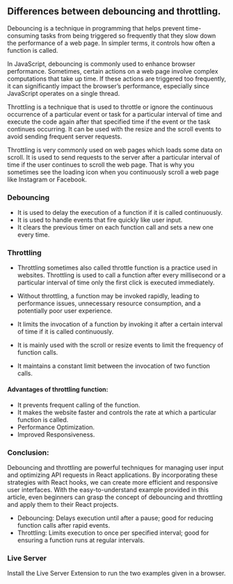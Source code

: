 ## Differences between debouncing and throttling.

Debouncing is a technique in programming that helps prevent time-consuming tasks from being triggered so frequently that they slow down the performance of a web page. In simpler terms, it controls how often a function is called.

In JavaScript, debouncing is commonly used to enhance browser performance. Sometimes, certain actions on a web page involve complex computations that take up time. If these actions are triggered too frequently, it can significantly impact the browser’s performance, especially since JavaScript operates on a single thread. 

Throttling is a technique that is used to throttle or ignore the continuous occurrence of a particular event or task for a particular interval of time and execute the code again after that specified time if the event or the task continues occurring. It can be used with the resize and the scroll events to avoid sending frequent server requests.

Throttling is very commonly used on web pages which loads some data on scroll. It is used to send requests to the server after a particular interval of time if the user continues to scroll the web page. That is why you sometimes see the loading icon when you continuously scroll a web page like Instagram or Facebook.

### Debouncing

- It is used to delay the execution of a function if it is called continuously.
- It is used to handle events that fire quickly like user input.
- It clears the previous timer on each function call and sets a new one every time.

### Throttling

- Throttling sometimes also called throttle function is a practice used in websites. Throttling is used to call a function after every millisecond or a particular interval of time only the first click is executed immediately.

- Without throttling, a function may be invoked rapidly, leading to performance issues, unnecessary resource consumption, and a potentially poor user experience. 

- It limits the invocation of a function by invoking it after a certain interval of time if it is called continuously.
- It is mainly used with the scroll or resize events to limit the frequency of function calls.
- It maintains a constant limit between the invocation of two function calls.

#### Advantages of throttling function: 

- It prevents frequent calling of the function.
- It makes the website faster and controls the rate at which a particular function is called.
- Performance Optimization.
- Improved Responsiveness.

### Conclusion:

Debouncing and throttling are powerful techniques for managing user input and optimizing API requests in React applications. By incorporating these strategies with React hooks, we can create more efficient and responsive user interfaces. With the easy-to-understand example provided in this article, even beginners can grasp the concept of debouncing and throttling and apply them to their React projects.

- Debouncing: Delays execution until after a pause; good for reducing function calls after rapid events.
- Throttling: Limits execution to once per specified interval; good for ensuring a function runs at regular intervals.

### Live Server

Install the Live Server Extension to run the two examples given in a browser.


